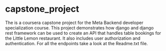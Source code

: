 # capstone_project


The is a coursera capstone project for the Meta Backend developer specialization course.
This project demonstrates how django and django rest framework can be used to create an API that handles table bookings for the Little Lemon restaurant. It also includes user authorization and authentication. For all the endpoints take a look at the Readme.txt file.
